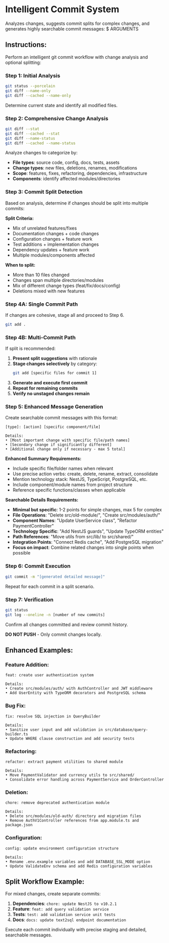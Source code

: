 # Intelligent Commit System

Analyzes changes, suggests commit splits for complex changes, and generates highly searchable commit messages: $
ARGUMENTS

## Instructions:

Perform an intelligent git commit workflow with change analysis and optional splitting:

### Step 1: Initial Analysis

```bash
git status --porcelain
git diff --name-only
git diff --cached --name-only
```

Determine current state and identify all modified files.

### Step 2: Comprehensive Change Analysis

```bash
git diff --stat
git diff --cached --stat
git diff --name-status
git diff --cached --name-status
```

Analyze changes to categorize by:

- **File types**: source code, config, docs, tests, assets
- **Change types**: new files, deletions, renames, modifications
- **Scope**: features, fixes, refactoring, dependencies, infrastructure
- **Components**: identify affected modules/directories

### Step 3: Commit Split Detection

Based on analysis, determine if changes should be split into multiple commits:

**Split Criteria:**

- Mix of unrelated features/fixes
- Documentation changes + code changes
- Configuration changes + feature work
- Test additions + implementation changes
- Dependency updates + feature work
- Multiple modules/components affected

**When to split:**

- More than 10 files changed
- Changes span multiple directories/modules
- Mix of different change types (feat/fix/docs/config)
- Deletions mixed with new features

### Step 4A: Single Commit Path

If changes are cohesive, stage all and proceed to Step 6.

```bash
git add .
```

### Step 4B: Multi-Commit Path

If split is recommended:

1. **Present split suggestions** with rationale
2. **Stage changes selectively** by category:
   ```bash
   git add [specific files for commit 1]
   ```
3. **Generate and execute first commit**
4. **Repeat for remaining commits**
5. **Verify no unstaged changes remain**

### Step 5: Enhanced Message Generation

Create searchable commit messages with this format:

```
[type]: [action] [specific component/file]

Details:
• [Most important change with specific file/path names]
• [Secondary change if significantly different]
• [Additional change only if necessary - max 5 total]
```

**Enhanced Summary Requirements:**

- Include specific file/folder names when relevant
- Use precise action verbs: create, delete, rename, extract, consolidate
- Mention technology stack: NestJS, TypeScript, PostgreSQL, etc.
- Include component/module names from project structure
- Reference specific functions/classes when applicable

**Searchable Details Requirements:**

- **Minimal but specific**: 1-2 points for simple changes, max 5 for complex
- **File Operations**: "Delete src/old-module/", "Create src/modules/auth/"
- **Component Names**: "Update UserService class", "Refactor PaymentController"
- **Technology Specific**: "Add NestJS guards", "Update TypeORM entities"
- **Path References**: "Move utils from src/lib/ to src/shared/"
- **Integration Points**: "Connect Redis cache", "Add PostgreSQL migration"
- **Focus on impact**: Combine related changes into single points when possible

### Step 6: Commit Execution

```bash
git commit -m "[generated detailed message]"
```

Repeat for each commit in a split scenario.

### Step 7: Verification

```bash
git status
git log --oneline -n [number of new commits]
```

Confirm all changes committed and review commit history.

**DO NOT PUSH** - Only commit changes locally.

## Enhanced Examples:

### Feature Addition:

```
feat: create user authentication system

Details:
• Create src/modules/auth/ with AuthController and JWT middleware
• Add UserEntity with TypeORM decorators and PostgreSQL schema
```

### Bug Fix:

```
fix: resolve SQL injection in QueryBuilder

Details:
• Sanitize user input and add validation in src/database/query-builder.ts
• Update WHERE clause construction and add security tests
```

### Refactoring:

```
refactor: extract payment utilities to shared module

Details:
• Move PaymentValidator and currency utils to src/shared/
• Consolidate error handling across PaymentService and OrderController
```

### Deletion:

```
chore: remove deprecated authentication module

Details:
• Delete src/modules/old-auth/ directory and migration files
• Remove AuthV1Controller references from app.module.ts and package.json
```

### Configuration:

```
config: update environment configuration structure

Details:
• Rename .env.example variables and add DATABASE_SSL_MODE option
• Update ValidateEnv schema and add Redis configuration variables
```

## Split Workflow Example:

For mixed changes, create separate commits:

1. **Dependencies**: `chore: update NestJS to v10.2.1`
2. **Feature**: `feat: add query validation service`
3. **Tests**: `test: add validation service unit tests`
4. **Docs**: `docs: update text2sql endpoint documentation`

Execute each commit individually with precise staging and detailed, searchable messages.
